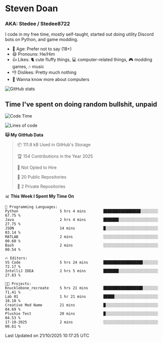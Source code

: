 # Steven Doan
### AKA: Stedee / Stedee8722
I code in my free time, mostly self-taught, started out doing utility Discord bots on Python, and game modding.

- 🤔 Age: Prefer not to say (18+)
- 😄 Pronouns: He/Him
- 👍 Likes: 🐈 cute fluffy things, 💻 computer-related things, 🎮 modding games, 🎶 music
- 👎 Dislikes: Pretty much nothing
- 🥹 Wanna know more about computers

![GitHub stats](https://github-readme-stats-iota-mocha-40.vercel.app/api?username=Stedee8722&show=prs_merged,prs_merged_percentage&show_icons=true&theme=transparent)

## Time I've spent on doing random bullshit, unpaid
<!--START_SECTION:Time I've spent on doing random bullshit, unpaid-->
![Code Time](http://img.shields.io/badge/Code%20Time-362%20hrs%2010%20mins-blue)

![Lines of code](https://img.shields.io/badge/From%20Hello%20World%20I%27ve%20Written-91.7%20thousand%20lines%20of%20code-blue)

**🐱 My GitHub Data** 

> 📦 111.8 kB Used in GitHub's Storage 
 > 
> 🏆 154 Contributions in the Year 2025
 > 
> 🚫 Not Opted to Hire
 > 
> 📜 20 Public Repositories 
 > 
> 🔑 2 Private Repositories 
 > 
📊 **This Week I Spent My Time On** 

```text
💬 Programming Languages: 
Python                   5 hrs 4 mins        █████████████████░░░░░░░░   67.75 % 
Java                     2 hrs 4 mins        ███████░░░░░░░░░░░░░░░░░░   27.75 % 
JSON                     14 mins             █░░░░░░░░░░░░░░░░░░░░░░░░   03.14 % 
MATLAB                   2 mins              ░░░░░░░░░░░░░░░░░░░░░░░░░   00.60 % 
Bash                     2 mins              ░░░░░░░░░░░░░░░░░░░░░░░░░   00.54 % 

🔥 Editors: 
VS Code                  5 hrs 24 mins       ██████████████████░░░░░░░   72.17 % 
IntelliJ IDEA            2 hrs 5 mins        ███████░░░░░░░░░░░░░░░░░░   27.83 % 

🐱‍💻 Projects: 
Knucklebone_recreate     5 hrs 21 mins       ██████████████████░░░░░░░   71.41 % 
Lab 01                   1 hr 21 mins        █████░░░░░░░░░░░░░░░░░░░░   18.10 % 
Creative Mod Name        21 mins             █░░░░░░░░░░░░░░░░░░░░░░░░   04.69 % 
Plushie Test             20 mins             █░░░░░░░░░░░░░░░░░░░░░░░░   04.53 % 
17-10-2025               2 mins              ░░░░░░░░░░░░░░░░░░░░░░░░░   00.61 % 
```


 Last Updated on 21/10/2025 10:17:25 UTC
<!--END_SECTION:Time I've spent on doing random bullshit, unpaid-->
